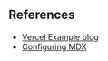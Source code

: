 ## References

- [Vercel Example blog](https://github.com/vercel/examples/blob/main/solutions/blog/app/blog/utils.ts)
- [Configuring MDX](https://nextjs.org/docs/app/building-your-application/configuring/mdx)
